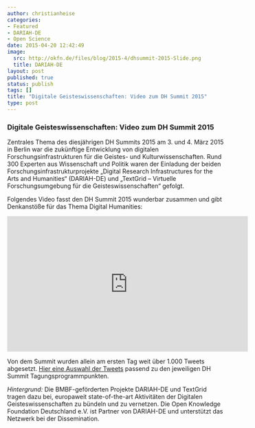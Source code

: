 ```yaml
---
author: christianheise
categories:
- Featured
- DARIAH-DE
- Open Science
date: 2015-04-20 12:42:49
image:
  src: http://okfn.de/files/blog/2015-4/dhsummit-2015-Slide.png
  title: DARIAH-DE
layout: post
published: true
status: publish
tags: []
title: "Digitale Geisteswissenschaften: Video zum DH Summit 2015"
type: post
---
```


### Digitale Geisteswissenschaften: Video zum DH Summit 2015

Zentrales Thema des diesjährigen DH Summits 2015 am 3. und 4. März 2015 in Berlin war die zukünftige Entwicklung von digitalen Forschungsinfrastrukturen für die Geistes- und Kulturwissenschaften. Rund 300 Experten aus Wissenschaft und Politik waren der Einladung der beiden Forschungsinfrastrukturprojekte „Digital Research Infrastructures for the Arts and Humanities“ (DARIAH-DE) und „TextGrid – Virtuelle Forschungsumgebung für die Geisteswissenschaften“ gefolgt.

Folgendes Video fasst den DH Summit 2015 wunderbar zusammen und gibt Denkanstöße für das Thema Digital Humanities:
<iframe width="560" height="315" src="https://www.youtube.com/embed/P2NTLs2IV48" frameborder="0" allowfullscreen></iframe>

Von dem Summit wurden allein am ersten Tag weit über 1.000 Tweets abgesetzt. [Hier eine Auswahl der Tweets](http://storify.com/christianheise/dhsummit15) passend zu den jeweiligen DH Summit Tagungsprogrammpunkten.

_Hintergrund:_ Die BMBF-geförderten Projekte DARIAH-DE und TextGrid tragen dazu bei, europaweit state-of-the-art Aktivitäten der Digitalen Geisteswissenschaften zu bündeln und zu vernetzen. Die Open Knowledge Foundation Deutschland e.V. ist Partner von DARIAH-DE und unterstützt das Netzwerk bei der Dissemination.
